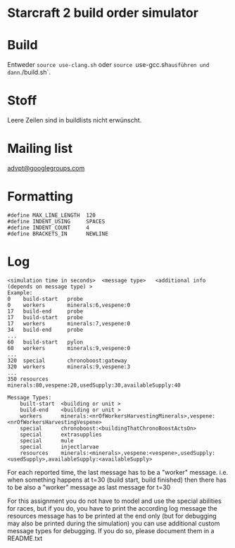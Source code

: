 # Starcraft 2 build order simulator

# Build
Entweder `source use-clang.sh` oder `source `use-gcc.sh` ausführen und dann `./build.sh`.

# Stoff
Leere Zeilen sind in buildlists nicht erwünscht.

# Mailing list
advpt@googlegroups.com

# Formatting
    #define MAX_LINE_LENGTH  120
    #define INDENT_USING     SPACES
    #define INDENT_COUNT     4
    #define BRACKETS_IN      NEWLINE

# Log
    <simulation time in seconds>  <message type>   <additional info (depends on message type) >
    Example:
    0    build-start   probe
    0    workers       minerals:6,vespene:0
    17   build-end     probe
    17   build-start   probe
    17   workers       minerals:7,vespene:0
    34   build-end     probe
    ...
    60   build-start   pylon
    60   workers       minerals:9,vespene:0
    ...
    320  special       chronoboost:gateway
    320  workers       minerals:9,vespene:3
    ...
    350 resources      minerals:80,vespene:20,usedSupply:30,availableSupply:40

	Message Types:
	    built-start  <building or unit >
	    build-end    <building or unit >
	    workers      minerals:<nrOfWorkersHarvestingMinerals>,vespene:<nrOfWorkersHarvestingVespene>
	    special      chronoboost:<buildingThatChronoBoostActsOn>
	    special      extrasupplies
	    special      mule
	    special      injectlarvae
	    resources    minerals:<minerals>,vespene:<vespene>,usedSupply:<usedSupply>,availableSupply:<availableSupply>

For each reported time, the last message has to be a "worker" message. i.e. when something happens at t=30 (build start, build finished) then there has to be also a "worker" message as last message for t=30

For this assignment you do not have to model and use the special abilities for races, but if you do, you have to print the according log message the resources message has to be printed at the end only (but for debugging may also be printed during the simulation) you can use additional custom message types for debugging. If you do so, please document them in a README.txt
